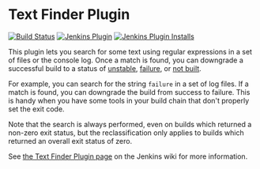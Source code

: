 # Text Finder Plugin

[![Build Status](https://ci.jenkins.io/buildStatus/icon?job=Plugins/text-finder-plugin/master)](https://ci.jenkins.io/job/Plugins/job/text-finder-plugin/job/master/)
[![Jenkins Plugin](https://img.shields.io/jenkins/plugin/v/text-finder.svg)](https://plugins.jenkins.io/text-finder)
[![Jenkins Plugin Installs](https://img.shields.io/jenkins/plugin/i/text-finder.svg)](https://plugins.jenkins.io/text-finder)

This plugin lets you search for some text using regular expressions in a set of
files or the console log. Once a match is found, you can downgrade a successful
build to a status of
[unstable](https://javadoc.jenkins-ci.org/hudson/model/Result.html#UNSTABLE),
[failure](https://javadoc.jenkins-ci.org/hudson/model/Result.html#FAILURE), or
[not built](https://javadoc.jenkins-ci.org/hudson/model/Result.html#NOT_BUILT).

For example, you can search for the string `failure` in a set of log files. If
a match is found, you can downgrade the build from success to failure. This is
handy when you have some tools in your build chain that don't properly set the
exit code.

Note that the search is always performed, even on builds which returned a
non-zero exit status, but the reclassification only applies to builds which
returned an overall exit status of zero.

See [the Text Finder Plugin page](https://wiki.jenkins-ci.org/display/JENKINS/Text-finder+Plugin)
on the Jenkins wiki for more information.
